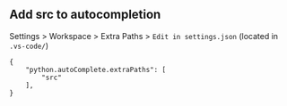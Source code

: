 ## Add src to autocompletion
Settings > Workspace > Extra Paths > `Edit in settings.json` (located in `.vs-code/`)

    {
        "python.autoComplete.extraPaths": [
            "src"
        ],
    }
